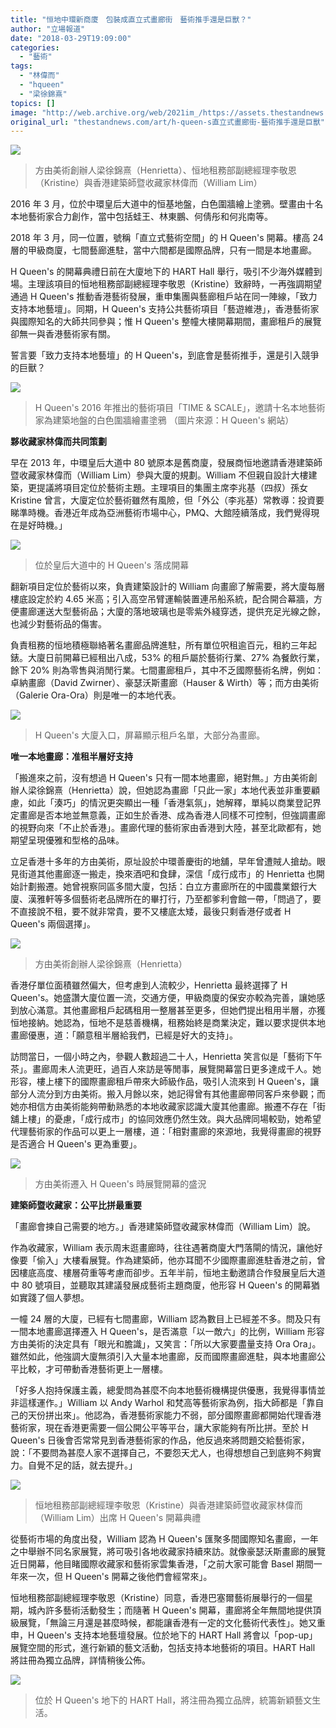 ```yaml
---
title: "恒地中環新商廈　包裝成直立式畫廊街　藝術推手還是巨獸？"
author: "立場報道"
date: "2018-03-29T19:09:00"
categories:
  - "藝術"
tags:
  - "林偉而"
  - "hqueen"
  - "梁徐錦熹"
topics: []
image: "http://web.archive.org/web/2021im_/https://assets.thestandnews.com/media/photos/arth-01_5lb2M.png"
original_url: "thestandnews.com/art/h-queen-s直立式畫廊街-藝術推手還是巨獸"
---
```

![](http://web.archive.org/web/2021im_/https://assets.thestandnews.com/media/photos/arth-01_5lb2M.png)
> 方由美術創辦人梁徐錦熹（Henrietta）、恒地租務部副總經理李敬恩（Kristine）與香港建築師暨收藏家林偉而（William Lim）

2016 年 3 月，位於中環皇后大道中的恒基地盤，白色圍牆繪上塗鴉。壁畫由十名本地藝術家合力創作，當中包括蛙王、林東鵬、何倩彤和何兆南等。

2018 年 3 月，同一位置，號稱「直立式藝術空間」的 H Queen's 開幕。樓高 24 層的甲級商廈，七間藝廊進駐，當中六間都是國際品牌，只有一間是本地畫廊。

H Queen's 的開幕典禮日前在大廈地下的 HART Hall 舉行，吸引不少海外媒體到場。主理該項目的恒地租務部副總經理李敬恩（Kristine）致辭時，一再強調期望通過 H Queen's 推動香港藝術發展，重申集團與藝廊租戶站在同一陣線，「致力支持本地藝壇」。同期，H Queen's 支持公共藝術項目「藝遊維港」，香港藝術家與國際知名的大師共同參與；惟 H Queen's 整幢大樓開幕期間，畫廊租戶的展覽卻無一與香港藝術家有關。

誓言要「致力支持本地藝壇」的 H Queen's，到底會是藝術推手，還是引入競爭的巨獸？

![](http://web.archive.org/web/2021im_/https://assets.thestandnews.com/media/photos/heroHoarding_SCpkm.jpg)
> H Queen's 2016 年推出的藝術項目「TIME & SCALE」，邀請十名本地藝術家為建築地盤的白色圍牆繪畫塗鴉 （圖片來源：H Queen's 網站）

**夥收藏家林偉而共同策劃**

早在 2013 年，中環皇后大道中 80 號原本是舊商廈，發展商恒地邀請香港建築師暨收藏家林偉而（William Lim）參與大廈的規劃。William 不但親自設計大樓建築，更提議將項目定位於藝術主題。主理項目的集團主席李兆基（四叔）孫女 Kristine 曾言，大廈定位於藝術雖然有風險，但「外公（李兆基）常教導：投資要睇準時機。香港近年成為亞洲藝術市場中心，PMQ、大館陸續落成，我們覺得現在是好時機。」

![](http://web.archive.org/web/2021im_/https://assets.thestandnews.com/media/photos/H3_Zi2Em.png)
> 位於皇后大道中的 H Queen's 落成開幕

翻新項目定位於藝術以來，負責建築設計的 William 向畫廊了解需要，將大廈每層樓底設定於約 4.65 米高；引入高空吊臂運輸裝置連吊船系統，配合開合幕牆，方便畫廊運送大型藝術品；大廈的落地玻璃也是零紫外綫穿透，提供充足光線之餘，也減少對藝術品的傷害。

負責租務的恒地積極聯絡著名畫廊品牌進駐，所有單位呎租逾百元，租約三年起錶。大廈日前開幕已經租出八成，53% 的租戶屬於藝術行業、27% 為餐飲行業，餘下 20% 則為零售與消閒行業。七間畫廊租戶，其中不乏國際藝術名牌，例如：卓納畫廊（David Zwirner）、豪瑟沃斯畫廊（Hauser & Wirth）等；而方由美術（Galerie Ora-Ora）則是唯一的本地代表。

![](http://web.archive.org/web/2021im_/https://assets.thestandnews.com/media/photos/H2_cVEjZ.png)
> H Queen's 大廈入口，屏幕顯示租戶名單，大部分為畫廊。

**唯一本地畫廊：准租半層好支持**

「搬進來之前，沒有想過 H Queen's 只有一間本地畫廊，絕對無。」方由美術創辦人梁徐錦熹（Henrietta）說，但她認為畫廊「只此一家」本地代表並非重要顧慮，如此「湊巧」的情況更突顯出一種「香港氣氛」，她解釋，單純以商業登記界定畫廊是否本地並無意義，正如生於香港、成為香港人同樣不可控制，但強調畫廊的視野向來「不止於香港」。畫廊代理的藝術家由香港到大陸，甚至北歐都有，她期望呈現優雅和型格的品味。

立足香港十多年的方由美術，原址設於中環善慶街的地舖，早年曾遭賊人搶劫。眼見街道其他畫廊逐一搬走，換來酒吧和食肆，深信「成行成市」的 Henrietta 也開始計劃搬遷。她曾視察同區多間大廈，包括：白立方畫廊所在的中國農業銀行大廈、漢雅軒等多個藝術老品牌所在的畢打行，乃至都爹利會館一帶，「問過了，要不直接說不租，要不就非常貴，要不又樓底太矮，最後只剩香港仔或者 H Queen's 兩個選擇」。

![](http://web.archive.org/web/2021im_/https://assets.thestandnews.com/media/photos/H_4ReCv.png)
> 方由美術創辦人梁徐錦熹（Henrietta）

香港仔單位面積雖然偏大，但考慮到人流較少，Henrietta 最終選擇了 H Queen's。她盛讚大廈位置一流，交通方便，甲級商廈的保安亦較為完善，讓她感到放心滿意。其他畫廊租戶起碼租用一整層甚至更多，但她們提出租用半層，亦獲恒地接納。她認為，恒地不是慈善機構，租務始終是商業決定，難以要求提供本地畫廊優惠，道：「願意租半層給我們，已經是好大的支持」。

訪問當日，一個小時之內，參觀人數超過二十人，Henrietta 笑言似是「藝術下午茶」。畫廊周未人流更旺，過百人來訪是等閒事，展覽開幕當日更多達成千人。她形容，樓上樓下的國際畫廊租戶帶來大師級作品，吸引人流來到 H Queen's，讓部分人流分到方由美術。搬入月餘以來，她記得曾有其他畫廊帶同客戶來參觀；而她亦相信方由美術能夠帶動熟悉的本地收藏家認識大廈其他畫廊。搬遷不存在「街舖上樓」的憂慮，「成行成市」的協同效應仍然生效。與大品牌同場較勁，她希望代理藝術家的作品可以更上一層樓，道：「相對畫廊的來源地，我覺得畫廊的視野是否適合 H Queen's 更為重要」。

![](http://web.archive.org/web/2021im_/https://assets.thestandnews.com/media/photos/28467770_1953485201333099_222407811907190784_o_FW4CC.jpg)
> 方由美術遷入 H Queen's 時展覽開幕的盛況

**建築師暨收藏家：公平比拼最重要**

「畫廊會揀自己需要的地方。」香港建築師暨收藏家林偉而（William Lim）說。

作為收藏家，William 表示周末逛畫廊時，往往遇著商廈大門落閘的情況，讓他好像要「偷入」大樓看展覽。作為建築師，他亦耳聞不少國際畫廊進駐香港之前，曾因樓底高度、樓層荷重等考慮而卻步。五年半前，恒地主動邀請合作發展皇后大道中 80 號項目，並聽取其建議發展成藝術主題商廈，他形容 H Queen's 的開幕猶如實踐了個人夢想。

一幢 24 層的大廈，已經有七間畫廊，William 認為數目上已經差不多。問及只有一間本地畫廊選擇遷入 H Queen's，是否滿意「以一敵六」的比例，William 形容方由美術的決定具有「眼光和膽識」，又笑言：「所以大家要盡量支持 Ora Ora」。雖然如此，他強調大廈無須引入大量本地畫廊，反而國際畫廊進駐，與本地畫廊公平比較，才可帶動香港藝術更上一層樓。

「好多人抱持保護主義，總愛問為甚麼不向本地藝術機構提供優惠，我覺得事情並非這樣運作。」William 以 Andy Warhol 和梵高等藝術家為例，指大師都是「靠自己的天份拼出來」。他認為，香港藝術家能力不弱，部分國際畫廊都開始代理香港藝術家，現在香港更需要一個公開公平等平台，讓大家能夠有所比拼。至於 H Queen's 日後會否常常見到香港藝術家的作品，他反過來將問題交給藝術家，說：「不要問為甚麼人家不選擇自己，不要怨天尤人，也得想想自己到底夠不夠實力。自覺不足的話，就去提升。」

![](http://web.archive.org/web/2021im_/https://assets.thestandnews.com/media/photos/H5_V02uB.png)
> 恒地租務部副總經理李敬恩（Kristine）與香港建築師暨收藏家林偉而（William Lim）出席 H Queen's 開幕典禮

從藝術市場的角度出發，William 認為 H Queen's 匯聚多間國際知名畫廊，一年之中舉辦不同名家展覽，將可吸引各地收藏家持續來訪。就像豪瑟沃斯畫廊的展覽近日開幕，他目睹國際收藏家和藝術家雲集香港，「之前大家可能會 Basel 期間一年來一次，但 H Queen's 開幕之後他們會經常來」。

恒地租務部副總經理李敬恩（Kristine）同意，香港巴塞爾藝術展舉行的一個星期，城內許多藝術活動發生；而隨著 H Queen's 開幕，畫廊將全年無間地提供頂級展覽，「無論三月還是甚麼時候，都能讓香港有一定的文化藝術代表性」。她又重申，H Queen's 支持本地藝壇發展。位於地下的 HART Hall 將會以「pop-up」展覽空間的形式，進行新穎的藝文活動，包括支持本地藝術的項目。HART Hall 將註冊為獨立品牌，詳情稍後公佈。

![](http://web.archive.org/web/2021im_/https://assets.thestandnews.com/media/photos/H4_Teh9L.png)
> 位於 H Queen's 地下的 HART Hall，將注冊為獨立品牌，統籌新穎藝文生活。